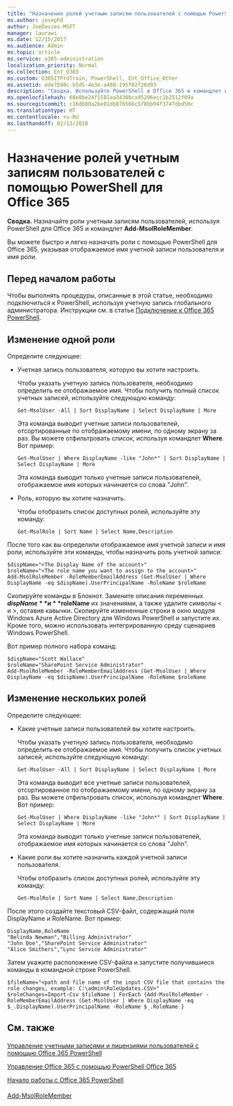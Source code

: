 ```yaml
---
title: "Назначение ролей учетным записям пользователей с помощью PowerShell для Office 365"
ms.author: josephd
author: JoeDavies-MSFT
manager: laurawi
ms.date: 12/15/2017
ms.audience: Admin
ms.topic: article
ms.service: o365-administration
localization_priority: Normal
ms.collection: Ent_O365
ms.custom: O365ITProTrain, PowerShell, Ent_Office_Other
ms.assetid: ede7598c-b5d5-4e3e-a488-195f02f26d93
description: "Сводка. Используйте PowerShell в Office 365 и командлет Add-MsolRoleMember для назначения ролей учетным записям пользователей."
ms.openlocfilehash: 68e8be24f1581aa3430bca95206ecc1b2512f09a
ms.sourcegitcommit: c16db80a2be81db876566c578bb04f3747dbd50c
ms.translationtype: HT
ms.contentlocale: ru-RU
ms.lasthandoff: 02/13/2018
---
```

# <a name="assign-roles-to-user-accounts-with-office-365-powershell"></a>Назначение ролей учетным записям пользователей с помощью PowerShell для Office 365

 **Сводка.** Назначайте роли учетным записям пользователей, используя PowerShell для Office 365 и командлет **Add-MsolRoleMember**.
  
Вы можете быстро и легко назначать роли с помощью PowerShell для Office 365, указывая отображаемое имя учетной записи пользователя и имя роли.
  
## <a name="before-you-begin"></a>Перед началом работы

Чтобы выполнять процедуры, описанные в этой статье, необходимо подключиться к PowerShell, используя учетную запись глобального администратора. Инструкции см. в статье [Подключение к Office 365 PowerShell](connect-to-office-365-powershell.md).
  
## <a name="for-a-single-role-change"></a>Изменение одной роли

Определите следующее:
  
- Учетная запись пользователя, которую вы хотите настроить.
    
    Чтобы указать учетную запись пользователя, необходимо определить ее отображаемое имя. Чтобы получить полный список учетных записей, используйте следующую команду:
    
  ```
  Get-MsolUser -All | Sort DisplayName | Select DisplayName | More
  ```

    Эта команда выводит учетные записи пользователей, отсортированные по отображаемому имени, по одному экрану за раз. Вы можете отфильтровать список, используя командлет **Where**. Вот пример:
    
  ```
  Get-MsolUser | Where DisplayName -like "John*" | Sort DisplayName | Select DisplayName | More
  ```

    Эта команда выводит только учетные записи пользователей, отображаемое имя которых начинается со слова "John".
    
- Роль, которую вы хотите назначить.
    
    Чтобы отобразить список доступных ролей, используйте эту команду:
    
  ```
  Get-MsolRole | Sort Name | Select Name,Description
  ```

После того как вы определили отображаемое имя учетной записи и имя роли, используйте эти команды, чтобы назначить роль учетной записи:
  
```
$dispName="<The Display Name of the account>"
$roleName="<The role name you want to assign to the account>"
Add-MsolRoleMember -RoleMemberEmailAddress (Get-MsolUser | Where DisplayName -eq $dispName).UserPrincipalName -RoleName $roleName
```

Скопируйте команды в Блокнот. Замените описания переменных **$dispName** и **$roleName** их значениями, а также удалите символы \< и >, оставив кавычки. Скопируйте измененные строки в окно модуля Windows Azure Active Directory для Windows PowerShell и запустите их. Кроме того, можно использовать интегрированную среду сценариев Windows PowerShell.
  
Вот пример полного набора команд:
  
```
$dispName="Scott Wallace"
$roleName="SharePoint Service Administrator"
Add-MsolRoleMember -RoleMemberEmailAddress (Get-MsolUser | Where DisplayName -eq $dispName).UserPrincipalName -RoleName $roleName
```

## <a name="for-multiple-role-changes"></a>Изменение нескольких ролей

Определите следующее:
  
- Какие учетные записи пользователей вы хотите настроить.
    
    Чтобы указать учетную запись пользователя, необходимо определить ее отображаемое имя. Чтобы получить список учетных записей, используйте следующую команду:
    
  ```
  Get-MsolUser -All | Sort DisplayName | Select DisplayName | More
  ```

    Эта команда выводит все учетные записи пользователей, отсортированное по отображаемому имени, по одному экрану за раз. Вы можете отфильтровать список, используя командлет **Where**. Вот пример:
    
  ```
  Get-MsolUser | Where DisplayName -like "John*" | Sort DisplayName | Select DisplayName | More
  ```

    Эта команда выводит только учетные записи пользователей, отображаемое имя которых начинается со слова "John".
    
- Какие роли вы хотите назначить каждой учетной записи пользователя.
    
    Чтобы отобразить список доступных ролей, используйте эту команду:
    
  ```
  Get-MsolRole | Sort Name | Select Name,Description
  ```

После этого создайте текстовый CSV-файл, содержащий поля DisplayName и RoleName. Вот пример:
  
```
DisplayName,RoleName
"Belinda Newman","Billing Administrator"
"John Doe","SharePoint Service Administrator"
"Alice Smithers","Lync Service Administrator"
```

Затем укажите расположение CSV-файла и запустите получившиеся команды в командной строке PowerShell.
  
```
$fileName="<path and file name of the input CSV file that contains the role changes, example: C:\admin\RoleUpdates.CSV>"
$roleChanges=Import-Csv $fileName | ForEach {Add-MsolRoleMember -RoleMemberEmailAddress (Get-MsolUser | Where DisplayName -eq $_.DisplayName).UserPrincipalName -RoleName $_.RoleName }

```

## <a name="see-also"></a>См. также

#### 

[Управление учетными записями и лицензиями пользователей с помощью Office 365 PowerShell](manage-user-accounts-and-licenses-with-office-365-powershell.md)
  
[Управление Office 365 с помощью PowerShell Office 365](manage-office-365-with-office-365-powershell.md)
  
[Начало работы с Office 365 PowerShell](getting-started-with-office-365-powershell.md)
#### 

[Add-MsolRoleMember](https://msdn.microsoft.com/library/dn194120.aspx)

